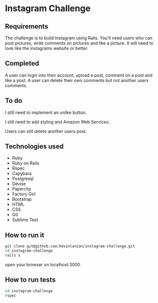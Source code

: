 Instagram Challenge
==========


Requirements
----
The challenge is to build Instagram using Rails. You'll need users who can post pictures, write comments on pictures and like a picture. It will need to look like the instagrams website or better.

Completed
----

A user can login into their account, upload a post, comment on a post and like a post. A user can delete their own comments but not another users comments.

To do
----

I still need to implement an unlike button.

I still need to add styling and Amazon Web Services.

Users can still delete another users post.


Technologies used
----
- Ruby
- Ruby on Rails
- Rspec
- Capybara
- Postgresql
- Devise
- Paperclip
- Factory Girl
- Bootstrap
- HTML
- CSS
- Git
- Sublime Text


How to run it
----
```sh
git clone git@github.com:kevinlanzon/instagram-challenge.git
cd instagram-challenge
rails s
```
open your browser on localhost:3000

How to run tests
----
```sh
cd instagram-challenge
rspec
```
